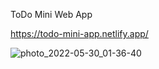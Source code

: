    ToDo Mini Web App
   
   https://todo-mini-app.netlify.app/


![photo_2022-05-30_01-36-40](https://user-images.githubusercontent.com/78403650/170890684-d7e77352-b4fd-4697-8253-34b8fcdba72f.jpg)
